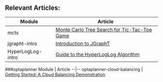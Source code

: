 ## Relevant Articles: 

Module | Article
--|--
mcts | [Monte Carlo Tree Search for Tic-Tac-Toe Game](https://www.baeldung.com/java-monte-carlo-tree-search)
jgrapht-intro | [Introduction to JGraphT](https://www.baeldung.com/jgrapht)
HyperLogLog-intro | [Guide to the HyperLogLog Algorithm](https://www.baeldung.com/java-hyperloglog)


###optaplanner
Module | Article
--|--
optaplanner-cloud-balancing | [Getting Started: A Cloud Balancing Demonstration](https://docs.optaplanner.org/7.30.0.Final/optaplanner-docs/html_single/index.html#quickStart)
